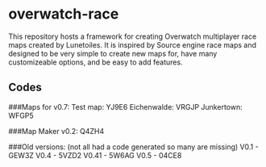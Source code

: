# overwatch-race

This repository hosts a framework for creating Overwatch multiplayer race maps created by Lunetoiles. It is inspired by Source engine race maps and designed to be very simple to create new maps for, have many customizeable options, and be easy to add features.

## Codes

###Maps for v0.7:
Test map: YJ9E6
Eichenwalde: VRGJP
Junkertown: WFGP5

###Map Maker
v0.2: Q4ZH4

###Old versions:
(not all had a code generated so many are missing)
V0.1 - GEW3Z
V0.4 - 5VZD2
V0.41 - 5W6AG
V0.5 - 04CE8
